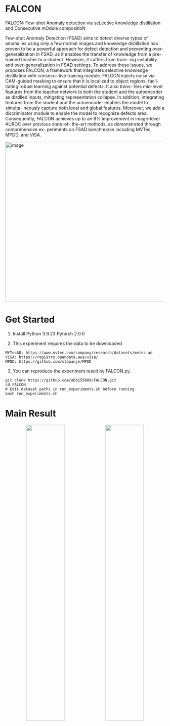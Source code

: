 # FALCON

FALCON: Few-shot Anomaly detection via seLective knowledge distillation and Consecutive mOdule compositioN


Few-shot Anomaly Detection (FSAD) aims to detect diverse
types of anomalies using only a few normal images and
knowledge distillation has proven to be a powerful approach
for defect detection and preventing over-generalization in
FSAD, as it enables the transfer of knowledge from a pre-
trained teacher to a student. However, it suffers from train-
ing instability and over-generalization in FSAD settings. To
address these issues, we proposes FALCON, a framework
that integrates selective knowledge distillation with consecu-
tive training module. FALCON injects noise via CAM-guided
masking to ensure that it is localized to object regions, facil-
itating robust learning against potential defects. It also trans-
fers mid-level features from the teacher network to both the
student and the autoencoder as distilled inputs, mitigating
representation collapse. In addition, integrating features from
the student and the autoencoder enables the model to simulta-
neously capture both local and global features. Moreover, we
add a discriminator module to enable the model to recognize
defects area. Consequently, FALCON achieves up to an 8%
improvement in image-level AUROC over previous state-of-
the-art methods, as demonstrated through comprehensive ex-
periments on FSAD benchmarks including MVTec, MPDD,
and ViSA. 

<img width="1450" height="506" alt="image" src="https://github.com/user-attachments/assets/e322ecac-766b-4c99-a0be-d1bc09aa4a75" />

# Get Started
  1. Install Python 3.9.23 Pytorch 2.0.0

  2. This experiment requires the data to be downloaded 
     
    MVTecAD: https://www.mvtec.com/company/research/datasets/mvtec-ad
    ViSA: https://registry.opendata.aws/visa/ 
    MPDD: https://github.com/stepanje/MPDD
  
  3. You can reproduce the experiment result by FALCON.py.

    git clone https://github.com/abb155889/FALCON.git
    cd FALCON
    # Edit dataset paths in run_experiments.sh before running
    bash run_experiments.sh


# Main Result
<!--
<img width="1450" height="506" alt="image" src="https://github.com/user-attachments/assets/1af51688-883e-4464-99d0-c648a341f73b" />
<img width="1450" height="506" alt="image" src="https://github.com/user-attachments/assets/9f75096a-81c4-472b-b9e6-31bc9ecc3a6e" />
-->

<p align="center">
  <img src="https://github.com/user-attachments/assets/1af51688-883e-4464-99d0-c648a341f73b" width="49%" />
  <img src="https://github.com/user-attachments/assets/9f75096a-81c4-472b-b9e6-31bc9ecc3a6e" width="49%" />
</p>

    
    
